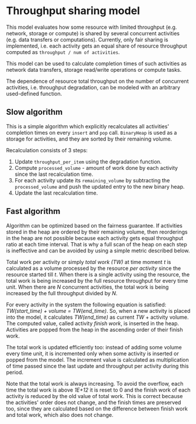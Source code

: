 # Throughput sharing model

This model evaluates how some resource with limited throughput (e.g. network, storage or compute) is shared by several concurrent activities (e.g. data transfers or computations). Currently, only fair sharing is implemented, i.e. each activity gets an equal share of resource throughput computed as `throughput / num of activities`. 

This model can be used to calculate completion times of such activities as network data transfers, storage read/write operations or compute tasks.

The dependence of resource total throughput on the number of concurrent activities, i.e. throughput degradation, can be modeled with an arbitrary used-defined function.

## Slow algorithm

This is a simple algorithm which explicitly recalculates all activities' completion times on every `insert` and `pop` call. `BinaryHeap` is used as a storage for activities, and they are sorted by their remaining volume.

Recalculation consists of 3 steps:

1) Update `throughput_per_item` using the degradation function.
2) Compute `processed_volume` - amount of work done by each activity since the last recalculation time.
3) For each activity update its `remaining_volume` by subtracting the `processed_volume` and push the updated entry to the new binary heap.
4) Update the last recalculation time.

## Fast algorithm

Algorithm can be optimized based on the fairness guarantee. If activities stored in the heap are ordered by their remaining volume, then reorderings in the heap are not possible because each activity gets equal throughput ratio at each time interval. That is why a full scan of the heap on each step is ineffective and can be avoided by using a simple metric described below.

Total work per activity or simply _total work (TW)_ at time moment _t_ is calculated as a volume processed by the resource _per activity_ since the resource started till _t_. When there is a single activity using the resource, the total work is being increased by the full resource throughput for every time unit. When there are _N_ concurrent activities, the total work is being increased by the full throughput divided by _N_.

For every activity in the system the following equation is satisfied: _TW(start_time) + volume = TW(end_time)_. So, when a new activity is placed into the model, it calculates _TW(end_time)_ as current _TW_ + activity volume. The computed value, called activity _finish work_, is inserted in the heap. Activities are popped from the heap in the ascending order of their finish work.

The total work is updated efficiently too: instead of adding some volume every time unit, it is incremented only when some activity is inserted or popped from the model. The increment value is calculated as multiplication of time passed since the last update and throughput per activity during this period.

Note that the total work is always increasing. To avoid the overflow, each time the total work is above _1E+12_ it is reset to 0 and the finish work of each activity is reduced by the old value of total work. This is correct because the activities' order does not change, and the finish times are preserved too, since they are calculated based on the difference between finish work and total work, which also does not change.
